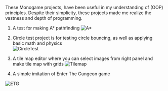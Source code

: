 These Monogame projects, have been useful in my understanding of (OOP) principles. Despite their simplicity, these projects made me realize the vastness and depth of programming.

1. A test for making A* pathfinding 
![A*](https://github.com/user-attachments/assets/15a0d114-1f6d-4f4b-8f6e-d5e7c72816f0)

2. Circle test project is for testing circle bouncing, as well as applying basic math and physics  
![CircleTest](https://github.com/user-attachments/assets/163437db-2064-4f5a-91f8-594539f4761d)

3. A tile map editor where you can select images from right panel and make tile map with grids
![Tilemap](https://github.com/user-attachments/assets/83e0d75b-4b75-4aac-ab68-edd15ce84ef0)

4. A simple imitation of Enter The Gungeon game
 
![ETG](https://github.com/user-attachments/assets/37d6f69a-0e13-4e4d-a1f0-c778e2db90e9)
